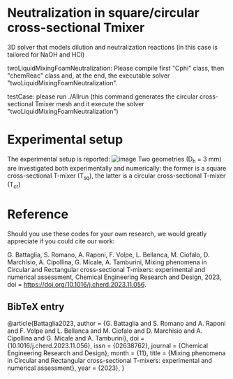 # Neutralization in square/circular cross-sectional Tmixer
3D solver that models dilution and neutralization reactions (in this case is tailored for NaOH and HCl)

twoLiquidMixingFoamNeutralization: Please compile first "Cphi" class, then "chemReac" class and, at the end, the executable solver "twoLiquidMixingFoamNeutralization".

testCase: please run ./Allrun (this command generates the circular cross-sectional Tmixer mesh and it execute the solver "twoLiquidMixingFoamNeutralization")

# Experimental setup
The experimental setup is reported:
![image](https://github.com/mulmopro/neutralization/assets/102947817/dece5b56-0b70-4d40-bc49-6329281196e9)
Two geometries (D<sub>h</sub> = 3 mm) are investigated both experimentally and numerically: the former is a square cross-sectional T-mixer (T<sub>sq</sub>), the latter is a circular cross-sectional T-mixer (T<sub>cr</sub>)

# Reference
Should you use these codes for your own research, we would greatly appreciate if you could cite our work:

G. Battaglia, S. Romano, A. Raponi, F. Volpe, L. Bellanca, M. Ciofalo, D. Marchisio, A. Cipollina, G. Micale, A. Tamburini, Mixing phenomena in Circular and Rectangular cross-sectional T-mixers: experimental and numerical assessment, Chemical Engineering Research and Design, 2023, doi = https://doi.org/10.1016/j.cherd.2023.11.056.

## BibTeX entry
@article{Battaglia2023,
   author = {G. Battaglia and S. Romano and A. Raponi and F. Volpe and L. Bellanca and M. Ciofalo and D. Marchisio and A. Cipollina and G. Micale and A. Tamburini},
   doi = {10.1016/j.cherd.2023.11.056},
   issn = {02638762},
   journal = {Chemical Engineering Research and Design},
   month = {11},
   title = {Mixing phenomena in Circular and Rectangular cross-sectional T-mixers: experimental and numerical assessment},
   year = {2023},
}

